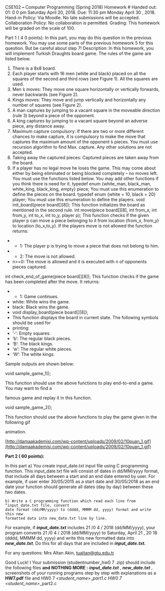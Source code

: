 CSE102 **–** Computer Programming (Spring 2018)
Homework #
Handed out: 01: 0 0 pm Saturday April 20, 2018.
Due: 11:30 pm Monday April 30 , 2018.
Hand-in Policy: Via Moodle. No late submissions will be accepted.
Collaboration Policy: No collaboration is permitted.
Grading: This homework will be graded on the scale of 100.

Part 1 ( 4 0 points): In this part, you may do this question in the previous homework. You
may use some parts of the previous homework 5 for this question. But be careful about
step 7!
Description: In this homework, you will implement Turkish Draughts board game. The rules
of the game
are listed below.
1) There is a 8x8 board.
2) Each player starts with 16 men (white and black) placed on all the squares of the second
and
third rows (see Figure 1). All the squares are used.
3) Men ́s moves: They move one square horizontally or vertically forwards, never backwards
(see
Figure 2).
4) Kings moves: They move and jump vertically and horizontally any number of squares
(see Figure 2).
5) A man captures by jumping to a vacant square in the moveable direction (rule 3) beyond a
piece
of the opponent.
6) A king captures by jumping to a vacant square beyond an adverse piece, any distance
away.
7) Maximum capture compulsory: If there are two or more different chances to make capture,
it is
compulsory to make the move that captures the maximum amount of the opponent ́s pieces.
You must use recursion algorithm to find Max. capture. Any other solutions are not
accepted.
8) Taking away the captured pieces: Captured pieces are taken away from the board.
9) If a player has no legal move he loses the game. This may come about either by being
eliminated
or being blocked completely – no moves left.
You must use the functions listed below. You may add other functions if you think there is
need for it.
typedef enum {white_man, black_man, white_king, black_king, empty} piece;
You must use this enumeration to define the pieces on the board.
typedef enum {white = 10, black = 20} player;
You must use this enumeration to define the players.
void init_board(piece board[][8]);
This function initializes the board as mentioned in the second rule.
int move(piece board[][8], int from_x, int from_y, int to_x, int to_y, player p);
This function checks if the given player p can move a piece belonging to it from location
(from_x,
from_y) to location (to_x,to_y). If the players move is not allowed the function returns:


- - 1: The player p is trying to move a piece that does not belong to him.
- - 2: The move is not allowed.
- n>=0: The move is allowed and it is executed with n of opponents pieces captured.

int check_end_of_game(piece board[][8]);
This function checks if the game has been completed after the move. It returns:

- - 1: Game continues.
- white: White wins the game.
- black: Black wins the game.
- void display_board(piece board[][8]);
- This function displays the board in current state. The following symbols should be
    used for
- printing:
- ‘-‘: Empty squares.
- ‘b’: The regular black pieces.
- ‘B’: The black kings.
- ‘w’: The regular white pieces.
- ‘W’: The white kings.

Sample outputs are shown below:

void sample_game_1();

This function should use the above functions to play end-to-end a game. You may want to
find a

famous game and replay it in this function.


void sample_game_2();

This function should use the above functions to play the game given in the following gif

animation.

[http://damaakademisi.com/wp-content/uploads/2009/02/10puan_1.gif](http://damaakademisi.com/wp-content/uploads/2009/02/10puan_1.gif)


**Part 2 ( 60 points):**

In this part
a) You create input_date.txt input file using C programming function. This input_date.txt
file will consist of dates in dd/MM/yyyy format, that include all days between a start
and an end date entered by user. For example, if user enter 30/05/2015 as a start date
and 30/05/2018 as an end date your function should generate all dates (day by day)
between these two dates.

```
b) Write a C programming function which read each line from “input_date.txt file, convert
date format (dd/MM/yyyy) to (dddd, MMMM dd, yyyy) format and write this new
formatted data into new_date.txt line by line.
```
For example, if **_input_date.txt_** includes 21 /0 4 / 2018 (dd/MM/yyyy), your program converts
21 /0 4 / 2018 (dd/MM/yyyy) to Saturday, April 21 , 20 18 (dddd, MMMM dd, yyyy) and write this
new formatted data into **_new_date.txt_**. Do this for all days that are included in **_input_date.txt._**

For any questions: Mrs Altan Akin, tualtan@gtu.edu.tr

Good Luck!
I
Your submission (studentnumber_hw0 7 .zip) should include the following files **and
NOTHING MORE :**
**_input_date.txt_** , **_new_date.txt_** , screenshots of your running programs step by step with
explanations as a **HW7.pdf** file and
HW0 7 _<student_name>_<studentSirname>_<student number>_part1.c
HW0 7 _<student_name>_<studentSirname>_<student number>_part2.c


